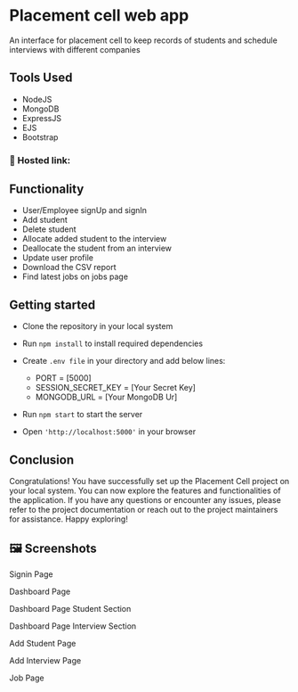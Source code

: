 # Placement cell web app
An interface for placement cell to keep records of students and schedule interviews with different companies

## Tools Used 
- NodeJS
- MongoDB
- ExpressJS
- EJS
- Bootstrap

### 🔗 Hosted link: 

## Functionality 
- User/Employee signUp and signIn
- Add student 
- Delete student
- Allocate added student to the interview
- Deallocate the student from an interview
- Update user profile
- Download the CSV report
- Find latest jobs on jobs page
 
## Getting started

* Clone the repository in your local system
* Run `npm install` to install required dependencies 
* Create `.env file` in your directory and add below lines:

    - PORT = [5000]
    - SESSION_SECRET_KEY = [Your Secret Key]
    - MONGODB_URL = [Your MongoDB Ur]

* Run `npm start` to start the server
* Open `'http://localhost:5000'` in your browser
    

## Conclusion
Congratulations! You have successfully set up the Placement Cell project on your local system. You can now explore the features and functionalities of the application. If you have any questions or encounter any issues, please refer to the project documentation or reach out to the project maintainers for assistance. Happy exploring!

## 🖼️ Screenshots
Signin Page


Dashboard Page


Dashboard Page Student Section


Dashboard Page Interview Section


Add Student Page

Add Interview Page

Job Page

